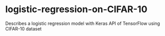# logistic-regression-on-CIFAR-10
Describes a logistic regression model with Keras API of TensorFlow using CIFAR-10 dataset
